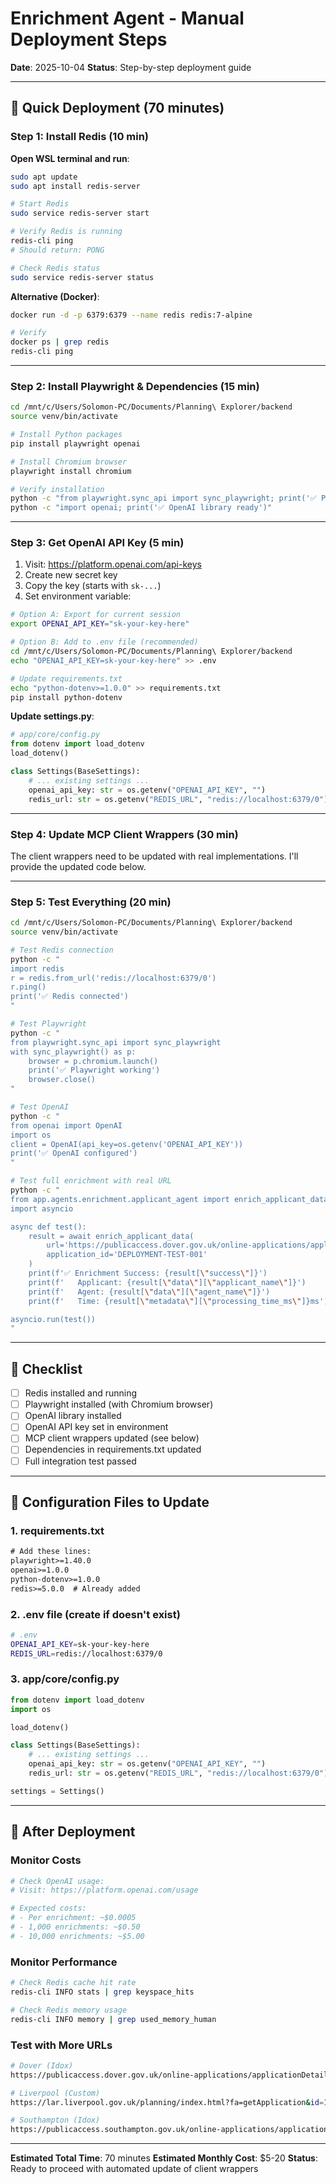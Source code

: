 # Enrichment Agent - Manual Deployment Steps

**Date**: 2025-10-04
**Status**: Step-by-step deployment guide

---

## 🚀 Quick Deployment (70 minutes)

### Step 1: Install Redis (10 min)

**Open WSL terminal and run**:
```bash
sudo apt update
sudo apt install redis-server

# Start Redis
sudo service redis-server start

# Verify Redis is running
redis-cli ping
# Should return: PONG

# Check Redis status
sudo service redis-server status
```

**Alternative (Docker)**:
```bash
docker run -d -p 6379:6379 --name redis redis:7-alpine

# Verify
docker ps | grep redis
redis-cli ping
```

---

### Step 2: Install Playwright & Dependencies (15 min)

```bash
cd /mnt/c/Users/Solomon-PC/Documents/Planning\ Explorer/backend
source venv/bin/activate

# Install Python packages
pip install playwright openai

# Install Chromium browser
playwright install chromium

# Verify installation
python -c "from playwright.sync_api import sync_playwright; print('✅ Playwright ready')"
python -c "import openai; print('✅ OpenAI library ready')"
```

---

### Step 3: Get OpenAI API Key (5 min)

1. Visit: https://platform.openai.com/api-keys
2. Create new secret key
3. Copy the key (starts with `sk-...`)
4. Set environment variable:

```bash
# Option A: Export for current session
export OPENAI_API_KEY="sk-your-key-here"

# Option B: Add to .env file (recommended)
cd /mnt/c/Users/Solomon-PC/Documents/Planning\ Explorer/backend
echo "OPENAI_API_KEY=sk-your-key-here" >> .env

# Update requirements.txt
echo "python-dotenv>=1.0.0" >> requirements.txt
pip install python-dotenv
```

**Update settings.py**:
```python
# app/core/config.py
from dotenv import load_dotenv
load_dotenv()

class Settings(BaseSettings):
    # ... existing settings ...
    openai_api_key: str = os.getenv("OPENAI_API_KEY", "")
    redis_url: str = os.getenv("REDIS_URL", "redis://localhost:6379/0")
```

---

### Step 4: Update MCP Client Wrappers (30 min)

The client wrappers need to be updated with real implementations. I'll provide the updated code below.

---

### Step 5: Test Everything (20 min)

```bash
cd /mnt/c/Users/Solomon-PC/Documents/Planning\ Explorer/backend
source venv/bin/activate

# Test Redis connection
python -c "
import redis
r = redis.from_url('redis://localhost:6379/0')
r.ping()
print('✅ Redis connected')
"

# Test Playwright
python -c "
from playwright.sync_api import sync_playwright
with sync_playwright() as p:
    browser = p.chromium.launch()
    print('✅ Playwright working')
    browser.close()
"

# Test OpenAI
python -c "
from openai import OpenAI
import os
client = OpenAI(api_key=os.getenv('OPENAI_API_KEY'))
print('✅ OpenAI configured')
"

# Test full enrichment with real URL
python -c "
from app.agents.enrichment.applicant_agent import enrich_applicant_data
import asyncio

async def test():
    result = await enrich_applicant_data(
        url='https://publicaccess.dover.gov.uk/online-applications/applicationDetails.do?activeTab=summary&keyVal=S4S7QCFZH0F00',
        application_id='DEPLOYMENT-TEST-001'
    )
    print(f'✅ Enrichment Success: {result[\"success\"]}')
    print(f'   Applicant: {result[\"data\"][\"applicant_name\"]}')
    print(f'   Agent: {result[\"data\"][\"agent_name\"]}')
    print(f'   Time: {result[\"metadata\"][\"processing_time_ms\"]}ms')

asyncio.run(test())
"
```

---

## 📝 Checklist

- [ ] Redis installed and running
- [ ] Playwright installed (with Chromium browser)
- [ ] OpenAI library installed
- [ ] OpenAI API key set in environment
- [ ] MCP client wrappers updated (see below)
- [ ] Dependencies in requirements.txt updated
- [ ] Full integration test passed

---

## 🔧 Configuration Files to Update

### 1. requirements.txt
```txt
# Add these lines:
playwright>=1.40.0
openai>=1.0.0
python-dotenv>=1.0.0
redis>=5.0.0  # Already added
```

### 2. .env file (create if doesn't exist)
```bash
# .env
OPENAI_API_KEY=sk-your-key-here
REDIS_URL=redis://localhost:6379/0
```

### 3. app/core/config.py
```python
from dotenv import load_dotenv
import os

load_dotenv()

class Settings(BaseSettings):
    # ... existing settings ...
    openai_api_key: str = os.getenv("OPENAI_API_KEY", "")
    redis_url: str = os.getenv("REDIS_URL", "redis://localhost:6379/0")

settings = Settings()
```

---

## 🎯 After Deployment

### Monitor Costs
```python
# Check OpenAI usage:
# Visit: https://platform.openai.com/usage

# Expected costs:
# - Per enrichment: ~$0.0005
# - 1,000 enrichments: ~$0.50
# - 10,000 enrichments: ~$5.00
```

### Monitor Performance
```bash
# Check Redis cache hit rate
redis-cli INFO stats | grep keyspace_hits

# Check Redis memory usage
redis-cli INFO memory | grep used_memory_human
```

### Test with More URLs
```bash
# Dover (Idox)
https://publicaccess.dover.gov.uk/online-applications/applicationDetails.do?activeTab=summary&keyVal=S4S7QCFZH0F00

# Liverpool (Custom)
https://lar.liverpool.gov.uk/planning/index.html?fa=getApplication&id=175224

# Southampton (Idox)
https://publicaccess.southampton.gov.uk/online-applications/applicationDetails.do?activeTab=summary&keyVal=...
```

---

**Estimated Total Time**: 70 minutes
**Estimated Monthly Cost**: $5-20
**Status**: Ready to proceed with automated update of client wrappers
